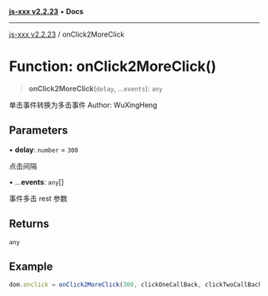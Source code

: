 [**js-xxx v2.2.23**](../README.md) • **Docs**

***

[js-xxx v2.2.23](../README.md) / onClick2MoreClick

# Function: onClick2MoreClick()

> **onClick2MoreClick**(`delay`, ...`events`): `any`

单击事件转换为多击事件
Author: WuXingHeng

## Parameters

• **delay**: `number` = `300`

点击间隔

• ...**events**: `any`[]

事件多击 rest 参数

## Returns

`any`

## Example

```ts
dom.onclick = onClick2MoreClick(300, clickOneCallBack, clickTwoCallBack, clickThreeCallBack, clickFourCallBack); /// void
```
